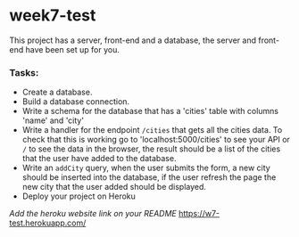 # week7-test

This project has a server, front-end and a database, the server and front-end have been set up for you.

### Tasks:
- Create a database.
- Build a database connection.
- Write a schema for the database that has a 'cities' table with columns 'name' and 'city'
- Write a handler for the endpoint `/cities` that gets all the cities data. To check that this is working go to 'localhost:5000/cities' to see your API or `/` to see the data in the browser, the result should be a list of the cities that the user have added to the database.
- Write an `addCity` query, when the user submits the form, a new city should be inserted into the database, if the user refresh the page the new city that the user added should be displayed.
- Deploy your project on Heroku

*Add the heroku website link on your README*
https://w7-test.herokuapp.com/
